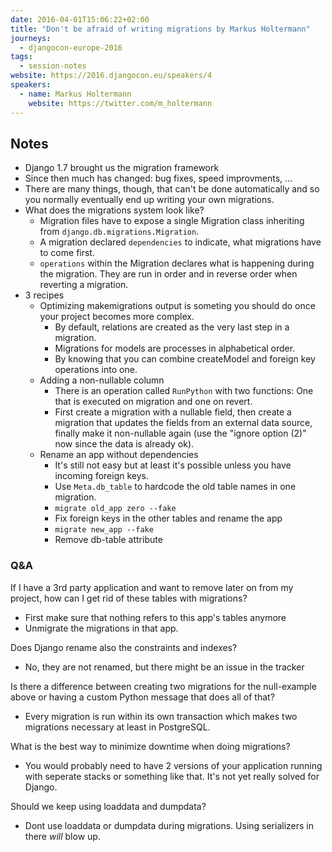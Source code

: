 ```yaml
---
date: 2016-04-01T15:06:22+02:00
title: "Don't be afraid of writing migrations by Markus Holtermann"
journeys:
  - djangocon-europe-2016
tags:
  - session-notes
website: https://2016.djangocon.eu/speakers/4
speakers:
  - name: Markus Holtermann
    website: https://twitter.com/m_holtermann
---
```


## Notes

- Django 1.7 brought us the migration framework
- Since then much has changed: bug fixes, speed improvments, ...
- There are many things, though, that can't be done automatically and so you
  normally eventually end up writing your own migrations.
- What does the migrations system look like?
    - Migration files have to expose a single Migration class inheriting from
      `django.db.migrations.Migration`.
    - A migration declared `dependencies` to indicate, what migrations have to
      come first.
    - `operations` within the Migration declares what is happening during the
      migration. They are run in order and in reverse order when reverting a
      migration.
- 3 recipes
    - Optimizing makemigrations output is someting you should do once your
      project becomes more complex.
        - By default, relations are created as the very last step in a
          migration.
        - Migrations for models are processes in alphabetical order.
        - By knowing that you can combine createModel and foreign key operations
          into one.
    - Adding a non-nullable column
        - There is an operation called `RunPython` with two functions: One that
          is executed on migration and one on revert.
        - First create a migration with a nullable field, then create a
          migration that updates the fields from an external data source,
          finally make it non-nullable again (use the "ignore option (2)" now
          since the data is already ok).
    - Rename an app without dependencies
        - It's still not easy but at least it's possible unless you have
          incoming foreign keys.
        - Use `Meta.db_table` to hardcode the old table names in one migration.
        - `migrate old_app zero --fake`
        - Fix foreign keys in the other tables and rename the app
        - `migrate new_app --fake`
        - Remove db-table attribute


### Q&A

If I have a 3rd party application and want to remove later on from my project,
how can I get rid of these tables with migrations?

- First make sure that nothing refers to this app's tables anymore
- Unmigrate the migrations in that app.

Does Django rename also the constraints and indexes?

- No, they are not renamed, but there might be an issue in the tracker

Is there a difference between creating two migrations for the null-example above
or having a custom Python message that does all of that?

- Every migration is run within its own transaction which makes two migrations
  necessary at least in PostgreSQL.

What is the best way to minimize downtime when doing migrations?

- You would probably need to have 2 versions of your application running with
  seperate stacks or something like that. It's not yet really solved for
  Django.

Should we keep using loaddata and dumpdata?

- Dont use loaddata or dumpdata during migrations. Using serializers in there
  *will* blow up.
